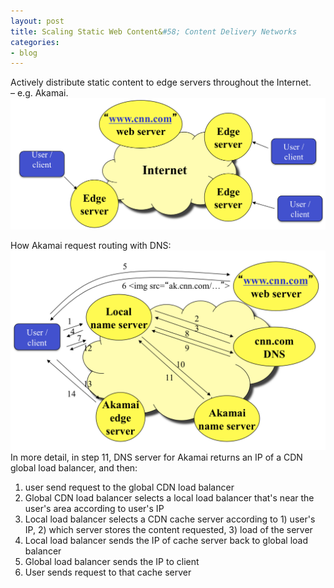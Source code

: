 ```yaml
---
layout: post
title: Scaling Static Web Content&#58; Content Delivery Networks
categories:
- blog
---
```


Actively distribute static content to edge servers throughout the Internet.  
–  e.g. Akamai.  
<img src="/assets/images/i4.png" width="600"/>
   
How Akamai request routing with DNS:   
<img src="/assets/images/i5.png" width="600"/>
In more detail, in step 11, DNS server for Akamai returns an IP of a CDN global load balancer, and then:
1. user send request to the global CDN load balancer 
2. Global CDN load balancer selects a local load balancer that's near the user's area according to user's IP
3. Local load balancer selects a CDN cache server according to 1) user's IP, 2) which server stores the content requested, 3) load of the server
4. Local load balancer sends the IP of cache server back to global load balancer
5. Global load balancer sends the IP to client
6. User sends request to that cache server